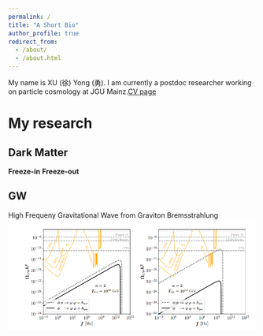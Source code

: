 ```yaml
---
permalink: /
title: "A Short Bio"
author_profile: true
redirect_from: 
  - /about/
  - /about.html
---
```

My name is XU (徐) Yong (勇). I am currently a postdoc researcher working on particle cosmology at JGU Mainz.[CV page](https://yongxudm.github.io/cv/)


My research
======



Dark Matter
------


**Freeze-in**
**Freeze-out**


GW
------

High Frequeny Gravitational Wave from Graviton Bremsstrahlung
![Editing a markdown file for a talk](/images/GW.png)

